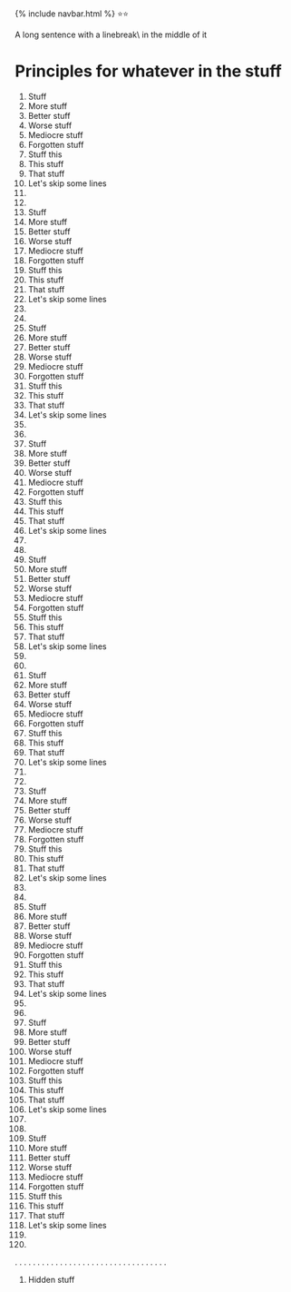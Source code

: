 {% include navbar.html %}
:star::star:

A long sentence with a linebreak\ in the middle of it

# Principles for whatever in the stuff

1. Stuff
2. More stuff
3. Better stuff
4. Worse stuff
5. Mediocre stuff
6. Forgotten stuff
7. Stuff this
8. This stuff
9. That stuff
10. Let's skip some lines
11. 
12.
1. Stuff
2. More stuff
3. Better stuff
4. Worse stuff
5. Mediocre stuff
6. Forgotten stuff
7. Stuff this
8. This stuff
9. That stuff
10. Let's skip some lines
11. 
12.
1. Stuff
2. More stuff
3. Better stuff
4. Worse stuff
5. Mediocre stuff
6. Forgotten stuff
7. Stuff this
8. This stuff
9. That stuff
10. Let's skip some lines
11. 
12.
1. Stuff
2. More stuff
3. Better stuff
4. Worse stuff
5. Mediocre stuff
6. Forgotten stuff
7. Stuff this
8. This stuff
9. That stuff
10. Let's skip some lines
11. 
12.
1. Stuff
2. More stuff
3. Better stuff
4. Worse stuff
5. Mediocre stuff
6. Forgotten stuff
7. Stuff this
8. This stuff
9. That stuff
10. Let's skip some lines
11. 
12.
1. Stuff
2. More stuff
3. Better stuff
4. Worse stuff
5. Mediocre stuff
6. Forgotten stuff
7. Stuff this
8. This stuff
9. That stuff
10. Let's skip some lines
11. 
12.
1. Stuff
2. More stuff
3. Better stuff
4. Worse stuff
5. Mediocre stuff
6. Forgotten stuff
7. Stuff this
8. This stuff
9. That stuff
10. Let's skip some lines
11. 
12.
1. Stuff
2. More stuff
3. Better stuff
4. Worse stuff
5. Mediocre stuff
6. Forgotten stuff
7. Stuff this
8. This stuff
9. That stuff
10. Let's skip some lines
11. 
12.
1. Stuff
2. More stuff
3. Better stuff
4. Worse stuff
5. Mediocre stuff
6. Forgotten stuff
7. Stuff this
8. This stuff
9. That stuff
10. Let's skip some lines
11. 
12.
1. Stuff
2. More stuff
3. Better stuff
4. Worse stuff
5. Mediocre stuff
6. Forgotten stuff
7. Stuff this
8. This stuff
9. That stuff
10. Let's skip some lines
11. 
12.
.
.
.
.
.
.
.
.
.
.
.
.
.
.
.
.
.
.
.
.
.
.
.
.
.
.
.
.
.
.
.
.
.
.
1. Hidden stuff

